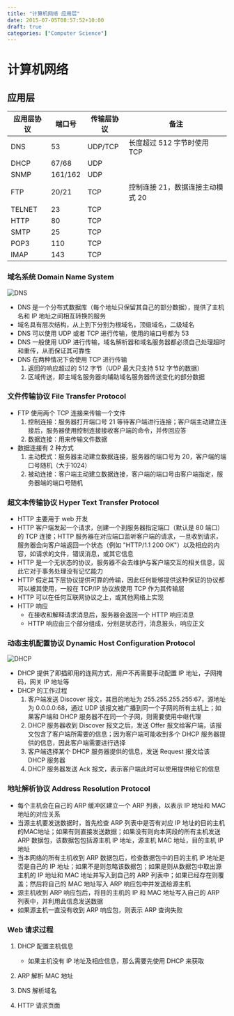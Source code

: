 ```yaml
---
title: "计算机网络 应用层"
date: 2015-07-05T08:57:52+10:00
draft: true
categories: ["Computer Science"]
---
```


# 计算机网络

## 应用层

| 应用层协议 | 端口号 | 传输层协议 | 备注 |
|---|---|---|---|
| DNS | 53 | UDP/TCP | 长度超过 512 字节时使用 TCP |
| DHCP | 67/68 | UDP |   |
| SNMP | 161/162 | UDP |   |
| FTP | 20/21 | TCP | 控制连接 21，数据连接主动模式 20 |
| TELNET | 23 | TCP | |
| HTTP | 80 | TCP | |
| SMTP | 25 | TCP | |
| POP3 | 110 | TCP | |
| IMAP | 143 |TCP | |

### 域名系统 Domain Name System

![DNS](https://raw.githubusercontent.com/ZintrulCre/zintrulcre.github.io/master/data/Computer-Science/DNS.jpg)

- DNS 是一个分布式数据库（每个地址只保留其自己的部分数据），提供了主机名和 IP 地址之间相互转换的服务
- 域名具有层次结构，从上到下分别为根域名，顶级域名，二级域名
- DNS 可以使用 UDP 或者 TCP 进行传输，使用的端口号都为 53
- DNS 一般使用 UDP 进行传输，域名解析器和域名服务器都必须自己处理超时和重传，从而保证其可靠性
- DNS 在两种情况下会使用 TCP 进行传输
    1. 返回的响应超过的 512 字节（UDP 最大只支持 512 字节的数据）
    2. 区域传送，即主域名服务器向辅助域名服务器传送变化的部分数据

### 文件传输协议 File Transfer Protocol

- FTP 使用两个 TCP 连接来传输一个文件
    1. 控制连接：服务器打开端口号 21 等待客户端进行连接；客户端主动建立连接后，服务器使用控制连接接收客户端的命令，并传回应答
    2. 数据连接：用来传输文件数据
- 数据连接有 2 种方式
    1. 主动模式：服务器主动建立数据连接，服务器的端口号为 20，客户端的端口号随机（大于1024）
    2. 被动连接：客户端主动建立数据连接，客户端的端口号由客户端指定，服务器端的端口号随机

### 超文本传输协议 Hyper Text Transfer Protocol

- HTTP 主要用于 web 开发
- HTTP 客户端发起一个请求，创建一个到服务器指定端口（默认是 80 端口）的 TCP 连接；HTTP 服务器在对应端口监听客户端的请求，一旦收到请求，服务器会向客户端返回一个状态（例如 "HTTP/1.1 200 OK"）以及相应的内容，如请求的文件，错误消息，或其它信息
- HTTP 是一个无状态的协议，服务器不会去维护与客户端交互的相关信息，因此它对于事务处理没有记忆能力
- HTTP 假定其下层协议提供可靠的传输，因此任何能够提供这种保证的协议都可以被其使用，一般在 TCP/IP 协议族使用 TCP 作为其传输层
- HTTP 可以在任何互联网协议之上，或其他网络上实现
- HTTP 响应
    - 在接收和解释请求消息后，服务器会返回一个 HTTP 响应消息
    - HTTP 响应由三个部分组成，分别是状态行，消息报头，响应正文

### 动态主机配置协议 Dynamic Host Configuration Protocol

![DHCP](https://raw.githubusercontent.com/ZintrulCre/zintrulcre.github.io/master/data/Computer-Science/DHCP.jpg)

- DHCP 提供了即插即用的连网方式，用户不再需要手动配置 IP 地址，子网掩码，网关 IP 地址等
- DHCP 的工作过程
    1. 客户端发送 Discover 报文，其目的地址为 255.255.255.255:67，源地址为 0.0.0.0:68，通过 UDP 该报文被广播到同一个子网的所有主机上；如果客户端和 DHCP 服务器不在同一个子网，则需要使用中继代理
    2. DHCP 服务器收到 Discover 报文之后，发送 Offer 报文给客户端，该报文包含了客户端所需要的信息；因为客户端可能收到多个 DHCP 服务器提供的信息，因此客户端需要进行选择
    3. 客户端选择某个 DHCP 服务器提供的信息，发送 Request 报文给该 DHCP 服务器
    4. DHCP 服务器发送 Ack 报文，表示客户端此时可以使用提供给它的信息

### 地址解析协议 Address Resolution Protocol

- 每个主机会在自己的 ARP 缓冲区建立一个 ARP 列表，以表示 IP 地址和 MAC 地址的对应关系
- 当源主机要发送数据时，首先检查 ARP 列表中是否有对应 IP 地址的目的主机的MAC地址；如果有则直接发送数据；如果没有则向本网段的所有主机发送 ARP 数据包，该数据包包括源主机 IP 地址，源主机 MAC 地址，目的主机 IP 地址
- 当本网络的所有主机收到 ARP 数据包后，检查数据包中的目的主机 IP 地址是否是自己的 IP 地址；如果不是则忽略该数据包；如果是则从数据包中取出源主机的 IP 地址和 MAC 地址并写入到自己的 ARP 列表中；如果已经存在则覆盖；然后将自己的 MAC 地址写入 ARP 响应包中并发送给源主机
- 源主机收到 ARP 响应包后，将目的主机的 IP 和 MAC 地址写入自己的 ARP 列表中，并利用此信息发送数据
- 如果源主机一直没有收到 ARP 响应包，则表示 ARP 查询失败

### Web 请求过程

1. DHCP 配置主机信息
    - 如果主机没有 IP 地址及相应信息，那么需要先使用 DHCP 来获取

2. ARP 解析 MAC 地址

3. DNS 解析域名

4. HTTP 请求页面
